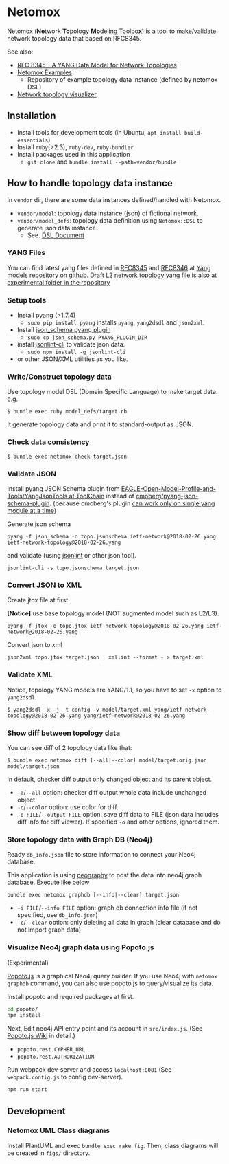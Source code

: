 # Netomox

Netomox (**Ne**twork **To**pology **Mo**deling Toolbo**x**) is a tool to make/validate network topology data that based on RFC8345.

See also:
* [RFC 8345 \- A YANG Data Model for Network Topologies](https://datatracker.ietf.org/doc/rfc8345/)
* [Netomox Examples](https://github.com/corestate55/netomox-examples)
  * Repository of example topology data instance (defined by netomox DSL)
* [Network topology visualizer](https://github.com/corestate55/netoviz)

## Installation

* Install tools for development tools (in Ubuntu, `apt install build-essentials`)
* Install `ruby`(>2.3), `ruby-dev`, `ruby-bundler`
* Install packages used in this application
  * `git clone` and `bundle install --path=vendor/bundle`

<!--

Add this line to your application's Gemfile:

```ruby
gem 'netomox'
```

And then execute:

    $ bundle

Or install it yourself as:

    $ gem install netomox

-->

## How to handle topology data instance

In `vendor` dir, there are some data instances defined/handled with Netomox.

* `vendor/model`: topology data instance (json) of fictional network.
* `vendor/model_defs`: topology data definition using `Netomox::DSL` to generate json data instance. 
  * See. [DSL Document](dsl.md)

### YANG Files

You can find latest yang files defined in [RFC8345](https://www.rfc-editor.org/info/rfc8345
) and [RFC8346](https://www.rfc-editor.org/info/rfc8346) at [Yang models repository on github](https://github.com/YangModels/yang/tree/master/standard/ietf/RFC). Draft [L2 network topology](https://datatracker.ietf.org/doc/draft-ietf-i2rs-yang-l2-network-topology/) yang file is also at [experimental folder in the repository](https://github.com/YangModels/yang/tree/master/experimental/ietf-extracted-YANG-modules)

### Setup tools

* Install [pyang](https://github.com/mbj4668/pyang) (>1.7.4)
  * `sudo pip install pyang` installs `pyang`, `yang2dsdl` and `json2xml`.
* Install [json_schema pyang plugin](https://github.com/OpenNetworkingFoundation/EAGLE-Open-Model-Profile-and-Tools/tree/ToolChain/YangJsonTools)
  * `sudo cp json_schema.py PYANG_PLUGIN_DIR`
* install [jsonlint-cli](https://github.com/marionebl/jsonlint-cli) to validate json data.
  * `sudo npm install -g jsonlint-cli`
* or other JSON/XML utilities as you like.


### Write/Construct topology data

Use topology model DSL (Domain Specific Language) to make target data.
e.g.
```
$ bundle exec ruby model_defs/target.rb
```
It generate topology data and print it to standard-output as JSON.

### Check data consistency
```
$ bundle exec netomox check target.json
```

### Validate JSON

Install pyang JSON Schema plugin from [EAGLE\-Open\-Model\-Profile\-and\-Tools/YangJsonTools at ToolChain](https://github.com/OpenNetworkingFoundation/EAGLE-Open-Model-Profile-and-Tools/tree/ToolChain/YangJsonTools) instead of [cmoberg/pyang\-json\-schema\-plugin](https://github.com/cmoberg/pyang-json-schema-plugin). (because cmoberg's plugin [can work only on single yang module at a time](https://github.com/cmoberg/pyang-json-schema-plugin/issues/4))

Generate json schema
```
pyang -f json_schema -o topo.jsonschema ietf-network@2018-02-26.yang ietf-network-topology@2018-02-26.yang
```
and validate (using [jsonlint](https://www.npmjs.com/package/jsonlint-cli) or other json tool).
```
jsonlint-cli -s topo.jsonschema target.json
```

### Convert JSON to XML

Create jtox file at first.

**[Notice]** use base topology model (NOT augmented model such as L2/L3).
```
pyang -f jtox -o topo.jtox ietf-network-topology@2018-02-26.yang ietf-network@2018-02-26.yang
```

Convert json to xml
```
json2xml topo.jtox target.json | xmllint --format - > target.xml
```

### Validate XML

Notice, topology YANG models are YANG/1.1, so you have to set `-x` option to `yang2dsdl`.
```
$ yang2dsdl -x -j -t config -v model/target.xml yang/ietf-network-topology@2018-02-26.yang yang/ietf-network@2018-02-26.yang
```

### Show diff between topology data

You can see diff of 2 topology data like that:
```
$ bundle exec netomox diff [--all|--color] model/target.orig.json model/target.json
```
In default, checker diff output only changed object and its parent object.

* `-a`/`--all` option: checker diff output whole data include unchanged object.
* `-c`/`--color` option: use color for diff.
* `-o FILE`/`--output FILE` option: save diff data to FILE (json data includes diff info for diff viewer).
If specified `-o` and other options, ignored them.

### Store topology data with Graph DB (Neo4j)

Ready `db_info.json` file to store information to connect your Neo4j database.

This application is using [neography](https://github.com/maxdemarzi/neography) to post the data into neo4j graph database.
Execute like below
```
bundle exec netomox graphdb [--info|--clear] target.json
```
* `-i FILE`/`--info FILE` option: graph db connection info file (if not specified, use `db_info.json`)
* `-c`/`--clear` option: only deleting all data in graph (clear database and do not import graph data)

### Visualize Neo4j graph data using Popoto.js

(Experimental)

[Popoto.js](http://www.popotojs.com/) is a graphical Neo4j query builder.
If you use Neo4j with `netomox graphdb` command, you can also use popoto.js to query/visualize its data.

Install popoto and required packages at first.
```bash
cd popoto/
npm install
```
Next, Edit neo4j API entry point and its account in `src/index.js`. (See [Popoto.js Wiki](https://github.com/Nhogs/popoto/wiki/Getting-started) in detail.)

* `popoto.rest.CYPHER_URL`
* `popoto.rest.AUTHORIZATION`

Run webpack dev-server and access `localhost:8081` (See `webpack.config.js` to config dev-server).
```bash
npm run start
```

## Development

### Netomox UML Class diagrams

Install PlantUML and exec `bundle exec rake fig`. Then, class diagrams will be created in `figs/` directory.

